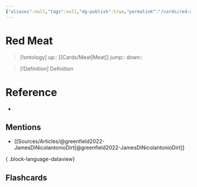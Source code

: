 ```yaml
---
{"aliases":null,"tags":null,"dg-publish":true,"permalink":"/cards/red-meat/","dgPassFrontmatter":true}
---
```


# Red Meat

> [!ontology]
> up:: [[Cards/Meat\|Meat]]
> jump:: 
> down:: 

> [!Definition] Definition
> 

# Reference
- 

## Mentions
- [[Sources/Articles/@greenfield2022-JamesDiNicolantonioDirt\|@greenfield2022-JamesDiNicolantonioDirt]]

{ .block-language-dataview}

## Flashcards
